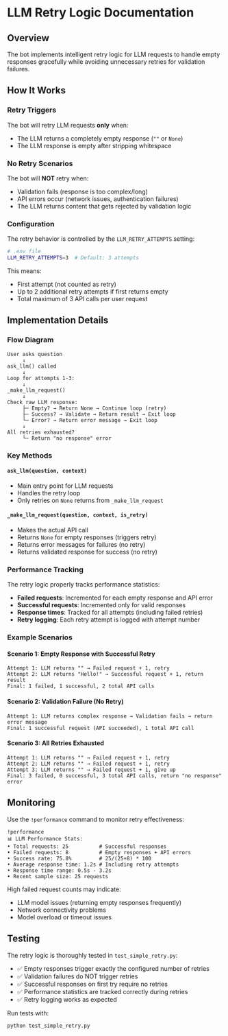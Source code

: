 # LLM Retry Logic Documentation

## Overview

The bot implements intelligent retry logic for LLM requests to handle empty responses gracefully while avoiding unnecessary retries for validation failures.

## How It Works

### Retry Triggers
The bot will retry LLM requests **only** when:
- The LLM returns a completely empty response (`""` or `None`)
- The LLM response is empty after stripping whitespace

### No Retry Scenarios
The bot will **NOT** retry when:
- Validation fails (response is too complex/long)
- API errors occur (network issues, authentication failures)
- The LLM returns content that gets rejected by validation logic

### Configuration

The retry behavior is controlled by the `LLM_RETRY_ATTEMPTS` setting:

```bash
# .env file
LLM_RETRY_ATTEMPTS=3  # Default: 3 attempts
```

This means:
- First attempt (not counted as retry)
- Up to 2 additional retry attempts if first returns empty
- Total maximum of 3 API calls per user request

## Implementation Details

### Flow Diagram

```
User asks question
     ↓
ask_llm() called
     ↓
Loop for attempts 1-3:
     ↓
_make_llm_request()
     ↓
Check raw LLM response:
     ├─ Empty? → Return None → Continue loop (retry)
     ├─ Success? → Validate → Return result → Exit loop
     └─ Error? → Return error message → Exit loop
     ↓
All retries exhausted?
     └─ Return "no response" error
```

### Key Methods

#### `ask_llm(question, context)`
- Main entry point for LLM requests
- Handles the retry loop
- Only retries on `None` returns from `_make_llm_request`

#### `_make_llm_request(question, context, is_retry)`
- Makes the actual API call
- Returns `None` for empty responses (triggers retry)
- Returns error messages for failures (no retry)
- Returns validated response for success (no retry)

### Performance Tracking

The retry logic properly tracks performance statistics:

- **Failed requests**: Incremented for each empty response and API error
- **Successful requests**: Incremented only for valid responses
- **Response times**: Tracked for all attempts (including failed retries)
- **Retry logging**: Each retry attempt is logged with attempt number

### Example Scenarios

#### Scenario 1: Empty Response with Successful Retry
```
Attempt 1: LLM returns "" → Failed request + 1, retry
Attempt 2: LLM returns "Hello!" → Successful request + 1, return result
Final: 1 failed, 1 successful, 2 total API calls
```

#### Scenario 2: Validation Failure (No Retry)
```
Attempt 1: LLM returns complex response → Validation fails → return error message
Final: 1 successful request (API succeeded), 1 total API call
```

#### Scenario 3: All Retries Exhausted
```
Attempt 1: LLM returns "" → Failed request + 1, retry
Attempt 2: LLM returns "" → Failed request + 1, retry  
Attempt 3: LLM returns "" → Failed request + 1, give up
Final: 3 failed, 0 successful, 3 total API calls, return "no response" error
```

## Monitoring

Use the `!performance` command to monitor retry effectiveness:

```
!performance
📊 LLM Performance Stats:
• Total requests: 25          # Successful responses
• Failed requests: 8          # Empty responses + API errors
• Success rate: 75.8%         # 25/(25+8) * 100
• Average response time: 1.2s # Including retry attempts
• Response time range: 0.5s - 3.2s
• Recent sample size: 25 requests
```

High failed request counts may indicate:
- LLM model issues (returning empty responses frequently)
- Network connectivity problems
- Model overload or timeout issues

## Testing

The retry logic is thoroughly tested in `test_simple_retry.py`:

- ✅ Empty responses trigger exactly the configured number of retries
- ✅ Validation failures do NOT trigger retries  
- ✅ Successful responses on first try require no retries
- ✅ Performance statistics are tracked correctly during retries
- ✅ Retry logging works as expected

Run tests with:
```bash
python test_simple_retry.py
```
